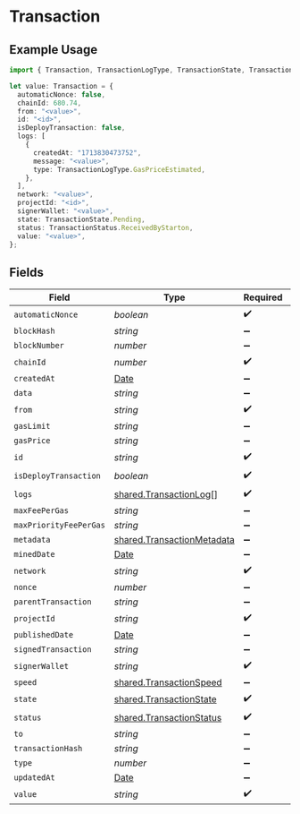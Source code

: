 # Transaction

## Example Usage

```typescript
import { Transaction, TransactionLogType, TransactionState, TransactionStatus } from "@starton/sdk/sdk/models/shared";

let value: Transaction = {
  automaticNonce: false,
  chainId: 680.74,
  from: "<value>",
  id: "<id>",
  isDeployTransaction: false,
  logs: [
    {
      createdAt: "1713830473752",
      message: "<value>",
      type: TransactionLogType.GasPriceEstimated,
    },
  ],
  network: "<value>",
  projectId: "<id>",
  signerWallet: "<value>",
  state: TransactionState.Pending,
  status: TransactionStatus.ReceivedByStarton,
  value: "<value>",
};
```

## Fields

| Field                                                                                         | Type                                                                                          | Required                                                                                      | Description                                                                                   |
| --------------------------------------------------------------------------------------------- | --------------------------------------------------------------------------------------------- | --------------------------------------------------------------------------------------------- | --------------------------------------------------------------------------------------------- |
| `automaticNonce`                                                                              | *boolean*                                                                                     | :heavy_check_mark:                                                                            | N/A                                                                                           |
| `blockHash`                                                                                   | *string*                                                                                      | :heavy_minus_sign:                                                                            | N/A                                                                                           |
| `blockNumber`                                                                                 | *number*                                                                                      | :heavy_minus_sign:                                                                            | N/A                                                                                           |
| `chainId`                                                                                     | *number*                                                                                      | :heavy_check_mark:                                                                            | N/A                                                                                           |
| `createdAt`                                                                                   | [Date](https://developer.mozilla.org/en-US/docs/Web/JavaScript/Reference/Global_Objects/Date) | :heavy_minus_sign:                                                                            | N/A                                                                                           |
| `data`                                                                                        | *string*                                                                                      | :heavy_minus_sign:                                                                            | N/A                                                                                           |
| `from`                                                                                        | *string*                                                                                      | :heavy_check_mark:                                                                            | N/A                                                                                           |
| `gasLimit`                                                                                    | *string*                                                                                      | :heavy_minus_sign:                                                                            | N/A                                                                                           |
| `gasPrice`                                                                                    | *string*                                                                                      | :heavy_minus_sign:                                                                            | N/A                                                                                           |
| `id`                                                                                          | *string*                                                                                      | :heavy_check_mark:                                                                            | N/A                                                                                           |
| `isDeployTransaction`                                                                         | *boolean*                                                                                     | :heavy_check_mark:                                                                            | N/A                                                                                           |
| `logs`                                                                                        | [shared.TransactionLog](../../../sdk/models/shared/transactionlog.md)[]                       | :heavy_check_mark:                                                                            | N/A                                                                                           |
| `maxFeePerGas`                                                                                | *string*                                                                                      | :heavy_minus_sign:                                                                            | N/A                                                                                           |
| `maxPriorityFeePerGas`                                                                        | *string*                                                                                      | :heavy_minus_sign:                                                                            | N/A                                                                                           |
| `metadata`                                                                                    | [shared.TransactionMetadata](../../../sdk/models/shared/transactionmetadata.md)               | :heavy_minus_sign:                                                                            | N/A                                                                                           |
| `minedDate`                                                                                   | [Date](https://developer.mozilla.org/en-US/docs/Web/JavaScript/Reference/Global_Objects/Date) | :heavy_minus_sign:                                                                            | N/A                                                                                           |
| `network`                                                                                     | *string*                                                                                      | :heavy_check_mark:                                                                            | N/A                                                                                           |
| `nonce`                                                                                       | *number*                                                                                      | :heavy_minus_sign:                                                                            | N/A                                                                                           |
| `parentTransaction`                                                                           | *string*                                                                                      | :heavy_minus_sign:                                                                            | N/A                                                                                           |
| `projectId`                                                                                   | *string*                                                                                      | :heavy_check_mark:                                                                            | N/A                                                                                           |
| `publishedDate`                                                                               | [Date](https://developer.mozilla.org/en-US/docs/Web/JavaScript/Reference/Global_Objects/Date) | :heavy_minus_sign:                                                                            | N/A                                                                                           |
| `signedTransaction`                                                                           | *string*                                                                                      | :heavy_minus_sign:                                                                            | N/A                                                                                           |
| `signerWallet`                                                                                | *string*                                                                                      | :heavy_check_mark:                                                                            | N/A                                                                                           |
| `speed`                                                                                       | [shared.TransactionSpeed](../../../sdk/models/shared/transactionspeed.md)                     | :heavy_minus_sign:                                                                            | N/A                                                                                           |
| `state`                                                                                       | [shared.TransactionState](../../../sdk/models/shared/transactionstate.md)                     | :heavy_check_mark:                                                                            | N/A                                                                                           |
| `status`                                                                                      | [shared.TransactionStatus](../../../sdk/models/shared/transactionstatus.md)                   | :heavy_check_mark:                                                                            | N/A                                                                                           |
| `to`                                                                                          | *string*                                                                                      | :heavy_minus_sign:                                                                            | N/A                                                                                           |
| `transactionHash`                                                                             | *string*                                                                                      | :heavy_minus_sign:                                                                            | N/A                                                                                           |
| `type`                                                                                        | *number*                                                                                      | :heavy_minus_sign:                                                                            | N/A                                                                                           |
| `updatedAt`                                                                                   | [Date](https://developer.mozilla.org/en-US/docs/Web/JavaScript/Reference/Global_Objects/Date) | :heavy_minus_sign:                                                                            | N/A                                                                                           |
| `value`                                                                                       | *string*                                                                                      | :heavy_check_mark:                                                                            | N/A                                                                                           |